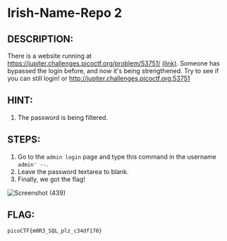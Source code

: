 # Irish-Name-Repo 2
## DESCRIPTION:
There is a website running at https://jupiter.challenges.picoctf.org/problem/53751/ [(link)](https://jupiter.challenges.picoctf.org/problem/53751/). 
Someone has bypassed the login before, and now it's being strengthened. 
Try to see if you can still login! or http://jupiter.challenges.picoctf.org:53751
## HINT:
1. The password is being filtered.
## STEPS:
1. Go to the `admin login` page and type this command in the username `admin' --`.
2. Leave the password textarea to blank.
3. Finally, we got the flag!

![Screenshot (439)](https://user-images.githubusercontent.com/70703371/173023819-a372e543-3925-444f-850a-4ca7a2f16475.png)

## FLAG:
```
picoCTF{m0R3_SQL_plz_c34df170}
```
